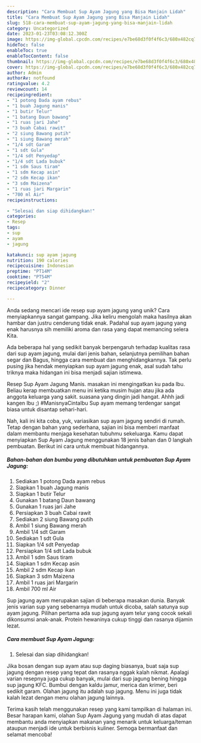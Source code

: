```yaml
---
description: "Cara Membuat Sup Ayam Jagung yang Bisa Manjain Lidah"
title: "Cara Membuat Sup Ayam Jagung yang Bisa Manjain Lidah"
slug: 518-cara-membuat-sup-ayam-jagung-yang-bisa-manjain-lidah
category: Uncategorized
date: 2023-01-23T03:08:12.300Z
image: https://img-global.cpcdn.com/recipes/e7be68d3f0f4f6c3/680x482cq70/sup-ayam-jagung-foto-resep-utama.jpg
hideToc: false
enableToc: true
enableTocContent: false
thumbnail: https://img-global.cpcdn.com/recipes/e7be68d3f0f4f6c3/680x482cq70/sup-ayam-jagung-foto-resep-utama.jpg
cover: https://img-global.cpcdn.com/recipes/e7be68d3f0f4f6c3/680x482cq70/sup-ayam-jagung-foto-resep-utama.jpg
author: Admin
authorAv: notfound
ratingvalue: 4.2
reviewcount: 14
recipeingredient:
- "1 potong Dada ayam rebus"
- "1 buah Jagung manis"
- "1 butir Telur"
- "1 batang Daun bawang"
- "1 ruas jari Jahe"
- "3 buah Cabai rawit"
- "2 siung Bawang putih"
- "1 siung Bawang merah"
- "1/4 sdt Garam"
- "1 sdt Gula"
- "1/4 sdt Penyedap"
- "1/4 sdt Lada bubuk"
- "1 sdm Saus tiram"
- "1 sdm Kecap asin"
- "2 sdm Kecap ikan"
- "3 sdm Maizena"
- "1 ruas jari Margarin"
- "700 ml Air"
recipeinstructions:

- "Selesai dan siap dihidangkan!"
categories:
- Resep
tags:
- sup
- ayam
- jagung

katakunci: sup ayam jagung 
nutrition: 190 calories
recipecuisine: Indonesian
preptime: "PT14M"
cooktime: "PT54M"
recipeyield: "2"
recipecategory: Dinner

---
```





Anda sedang mencari ide resep sup ayam jagung yang unik? Cara menyiapkannya sangat gampang. Jika keliru mengolah maka hasilnya akan hambar dan justru cenderung tidak enak. Padahal sup ayam jagung yang enak harusnya sih memiliki aroma dan rasa yang dapat memancing selera Kita.





Ada beberapa hal yang sedikit banyak berpengaruh terhadap kualitas rasa dari sup ayam jagung, mulai dari jenis bahan, selanjutnya pemilihan bahan segar dan Bagus, hingga cara membuat dan menghidangkannya. Tak perlu pusing jika hendak menyiapkan sup ayam jagung enak,      asal sudah tahu triknya maka hidangan ini bisa menjadi sajian istimewa.














Resep Sup Ayam Jagung Manis. masakan ini mengingatkan ku pada Ibu. Beliau kerap membuatkan menu ini ketika musim hujan atau jika ada anggota keluarga yang sakit. suasana yang dingin jadi hangat. Ahhh jadi kangen Ibu ;) #ManisnyaCintaIbu Sup ayam memang terdengar sangat biasa untuk disantap sehari-hari.






Nah, kali ini kita coba, yuk, variasikan sup ayam jagung sendiri di rumah. Tetap dengan bahan yang sederhana, sajian ini bisa memberi manfaat dalam membantu menjaga kesehatan tubuhmu sekeluarga. Kamu dapat menyiapkan Sup Ayam Jagung menggunakan 18 jenis bahan dan 0 langkah pembuatan. Berikut ini cara untuk membuat hidangannya.

<!--inarticleads1-->

##### Bahan-bahan dan bumbu yang dibutuhkan untuk pembuatan Sup Ayam Jagung:

1. Sediakan 1 potong Dada ayam rebus
1. Siapkan 1 buah Jagung manis
1. Siapkan 1 butir Telur
1. Gunakan 1 batang Daun bawang
1. Gunakan 1 ruas jari Jahe
1. Persiapkan 3 buah Cabai rawit
1. Sediakan 2 siung Bawang putih
1. Ambil 1 siung Bawang merah
1. Ambil 1/4 sdt Garam
1. Sediakan 1 sdt Gula
1. Siapkan 1/4 sdt Penyedap
1. Persiapkan 1/4 sdt Lada bubuk
1. Ambil 1 sdm Saus tiram
1. Siapkan 1 sdm Kecap asin
1. Ambil 2 sdm Kecap ikan
1. Siapkan 3 sdm Maizena
1. Ambil 1 ruas jari Margarin
1. Ambil 700 ml Air


Sup jagung ayam merupakan sajian di beberapa masakan dunia. Banyak jenis varian sup yang sebenarnya mudah untuk dicoba, salah satunya sup ayam jagung. Pilihan pertama ada sup jagung ayam telur yang cocok sekali dikonsumsi anak-anak. Protein hewaninya cukup tinggi dan rasanya dijamin lezat. 

<!--inarticleads2-->

##### Cara membuat Sup Ayam Jagung:


1. Selesai dan siap dihidangkan!

Jika bosan dengan sup ayam atau sup daging biasanya, buat saja sup jagung dengan resep yang tepat dan rasanya nggak kalah nikmat. Apalagi varian resepnya juga cukup banyak, mulai dari sup jagung bening hingga sup jagung KFC. Bumbui dengan kaldu jamur, merica dan krimer, beri sedikit garam. Olahan jagung itu adalah sup jagung. Menu ini juga tidak kalah lezat dengan menu olahan jagung lainnya. 

Terima kasih telah menggunakan resep yang kami tampilkan di halaman ini. Besar harapan kami, olahan Sup Ayam Jagung yang mudah di atas dapat membantu anda menyiapkan makanan yang menarik untuk keluarga/teman ataupun menjadi ide untuk berbisnis kuliner. Semoga bermanfaat dan selamat mencoba!
